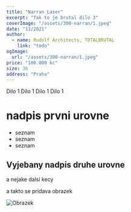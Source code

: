 ```yaml
---
title: "Narran Laser"
excerpt: "Tak to je brutal dilo 3"
coverImage: "/assets/300-narran/1.jpeg"
date: "11/2021"
author:
  - name: Rudolf Architects, T0TALBRUTAL
    link: "todo"
ogImage:
  url: "/assets/300-narran/1.jpeg"
price: "100.000 kc"
size: 36
address: "Praha"
---
```


Dilo 1 Dilo 1 Dilo 1 Dilo 1

# nadpis prvni urovne

- seznam
- seznam
- seznam

## Vyjebany nadpis druhe urovne

a nejake dalsi kecy

a takto se pridava obrazek

![Obrazek](/assets/blog/buzikovo-dilo-1/strapon.jpeg)

